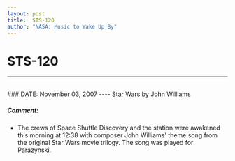```yaml
---
layout: post
title:  STS-120
author: "NASA: Music to Wake Up By"
---
```


# STS-120
----
<br/>
### DATE: November 03, 2007
----
Star Wars by John Williams

##### Comment:
* The crews of Space Shuttle Discovery and the station were awakened this morning at 12:38 with composer John Williams' theme song from the original Star Wars movie trilogy. The song was played for Parazynski.
